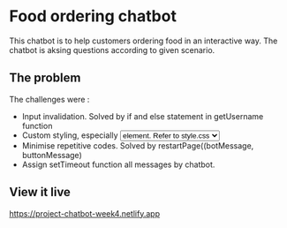 # Food ordering chatbot

This chatbot is to help customers ordering food in an interactive way. The chatbot is aksing questions according to given scenario.

## The problem

The challenges were :
- Input invalidation. Solved by if and else statement in getUsername function
- Custom styling, especially <select> and <option> element. Refer to style.css 
- Minimise repetitive codes. Solved by restartPage((botMessage, buttonMessage)
- Assign setTimeout function all messages by chatbot. 

## View it live

https://project-chatbot-week4.netlify.app
